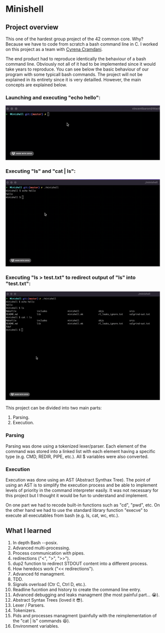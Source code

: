 # Minishell
## Project overview

This one of the hardest group project of the 42 common core. Why? Because we have to code from scratch a bash command line in C. I worked on this project as a team with [Cyrena Cramdani](https://github.com/Cyren4). 

The end product had to reproduce identically the behaviour of a bash command line. Obviously not all of it had to be implemented since it would take years to reproduce.
You can see below the basic behaviour of our program with some typicall bash commands. The project will not be explained in its entirety since it is very detailled. However, the main concepts are explained below.

### Launching and executing "echo hello":

<p align="center">
<img src="gifs/shot1.gif">
</p>

### Executing "ls" and "cat | ls":

<p align="center">
<img src="gifs/shot2.gif">
</p>

### Executing "ls > test.txt" to redirect output of "ls" into "test.txt":

<p align="center">
<img src="gifs/shot3.gif">
</p>

This project can be divided into two main parts:

1. Parsing.
2. Execution.

### Parsing

Parsing was done using a tokenized lexer/parser. Each element of the command was stored into a linked list with each element having a specific type (e.g. CMD, REDIR, PIPE, etc.). All $ variables were also converted.

### Execution

Execution was done using an AST (Abstract Synthax Tree). The point of using an AST is to simplify the execution process and be able to implement levels of priority in the command interpreter easily. It was not necessary for this project but I thought it would be fun to understand and implement.

On one part we had to recode built-in functions such as "cd", "pwd", etc. On the other hand we had to use the standard library function "execve" to execute all executables from bash (e.g. ls, cat, wc, etc.).

## What I learned

1. In depth Bash --posix.
2. Advanced multi-processing.
3. Process communication with pipes.
4. redirections ("<", ">", ">>").
5. dup2 function to redirect STDOUT content into a different process.
6. How heredocs work ("<< redirections").
7. Advanced fd managment.
8. TDD.
9. Signals overload (Ctr C, Ctrl D, etc.).
10. Readline fucntion and history to create the command line entry.
11. Advanced debugging and leaks managment (the most painful part... :sob:).
12. Abstract Syntax Trees (loved it :sunglasses:).
13. Lexer / Parsers.
14. Tokenizers.
15. Pids and processes managment (painfully with the reimplementation of the "cat | ls" commands :satisfied:).
16. Environment variables.


